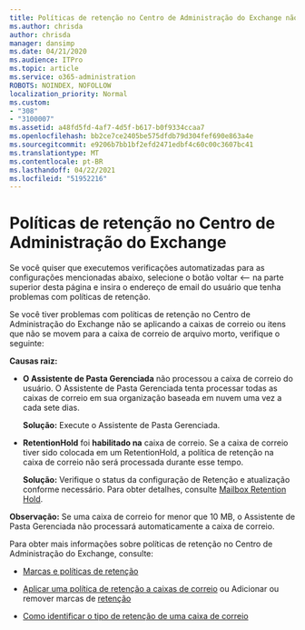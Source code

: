 ```yaml
---
title: Políticas de retenção no Centro de Administração do Exchange não estão funcionando
ms.author: chrisda
author: chrisda
manager: dansimp
ms.date: 04/21/2020
ms.audience: ITPro
ms.topic: article
ms.service: o365-administration
ROBOTS: NOINDEX, NOFOLLOW
localization_priority: Normal
ms.custom:
- "308"
- "3100007"
ms.assetid: a48fd5fd-4af7-4d5f-b617-b0f9334ccaa7
ms.openlocfilehash: bb2ce7ce2405be575dfdb79d304fef690e863a4e
ms.sourcegitcommit: e9206b7bb1bf2efd2471edbf4c60c00c3607bc41
ms.translationtype: MT
ms.contentlocale: pt-BR
ms.lasthandoff: 04/22/2021
ms.locfileid: "51952216"
---
```

# <a name="retention-policies-in-exchange-admin-center"></a>Políticas de retenção no Centro de Administração do Exchange

Se você quiser que executemos verificações automatizadas para as configurações mencionadas abaixo, selecione o botão voltar <-- na parte superior desta página e insira o endereço de email do usuário que tenha problemas com políticas de retenção.

Se você tiver problemas com políticas de retenção no Centro de Administração do Exchange não se aplicando a caixas de correio ou itens que não se movem para a caixa de correio de arquivo morto, verifique o seguinte:

**Causas raiz:**

- **O Assistente de Pasta Gerenciada** não processou a caixa de correio do usuário. O Assistente de Pasta Gerenciada tenta processar todas as caixas de correio em sua organização baseada em nuvem uma vez a cada sete dias.

  **Solução:** Execute o Assistente de Pasta Gerenciada.

- **RetentionHold** foi **habilitado na** caixa de correio. Se a caixa de correio tiver sido colocada em um RetentionHold, a política de retenção na caixa de correio não será processada durante esse tempo.

  **Solução:** Verifique o status da configuração de Retenção e atualização conforme necessário. Para obter detalhes, consulte [Mailbox Retention Hold](https://docs.microsoft.com/exchange/security-and-compliance/messaging-records-management/mailbox-retention-hold).
 
**Observação:** Se uma caixa de correio for menor que 10 MB, o Assistente de Pasta Gerenciada não processará automaticamente a caixa de correio.
 
Para obter mais informações sobre políticas de retenção no Centro de Administração do Exchange, consulte:

- [Marcas e políticas de retenção](https://docs.microsoft.com/exchange/security-and-compliance/messaging-records-management/retention-tags-and-policies)

- [Aplicar uma política de retenção a caixas de correio](https://docs.microsoft.com/exchange/security-and-compliance/messaging-records-management/apply-retention-policy) ou Adicionar ou remover marcas de [retenção](https://docs.microsoft.com/exchange/security-and-compliance/messaging-records-management/add-or-remove-retention-tags)

- [Como identificar o tipo de retenção de uma caixa de correio](https://docs.microsoft.com/microsoft-365/compliance/identify-a-hold-on-an-exchange-online-mailbox)
